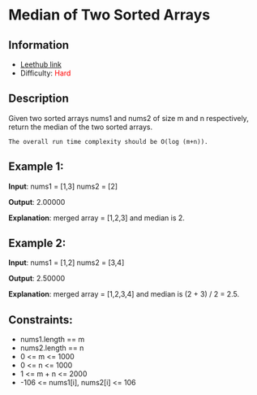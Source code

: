 # Median of Two Sorted Arrays

## Information
* [Leethub link](https://leetcode.com/problems/median-of-two-sorted-arrays/)
* Difficulty: <span style="color: red">Hard</span>

## Description
Given two sorted arrays nums1 and nums2 of size m and n respectively, return the median of the two sorted arrays.

```The overall run time complexity should be O(log (m+n)).```



## Example 1:

**Input**:
nums1 = [1,3]
nums2 = [2]

**Output**:
2.00000

**Explanation**:
merged array = [1,2,3] and median is 2.

## Example 2:

**Input**:
nums1 = [1,2]
nums2 = [3,4]

**Output**:
2.50000

**Explanation**:
merged array = [1,2,3,4] and median is (2 + 3) / 2 = 2.5.


## Constraints:

* nums1.length == m
* nums2.length == n
* 0 <= m <= 1000
* 0 <= n <= 1000
* 1 <= m + n <= 2000
* -106 <= nums1[i], nums2[i] <= 106